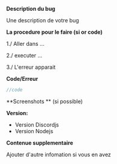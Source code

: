 **Description du bug**

Une description de votre bug

**La procedure pour le faire (si or code)**

1./ Aller dans ...

2./ executer ...

3./ L'erreur apparait

**Code/Erreur**

```js
//code 
```

**Screenshots ** (si possible)


**Version:**

 - Version Discordjs
 - Version Nodejs

**Contenue supplementaire**

Ajouter d'autre infomation si vous en avez
